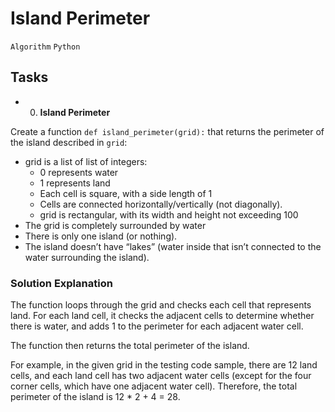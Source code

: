 # Island Perimeter
`Algorithm`
`Python`

## Tasks
+ 0. **Island Perimeter**

Create a function `def island_perimeter(grid):` that returns the perimeter of the island described in `grid`:

- grid is a list of list of integers:
    - 0 represents water
    - 1 represents land
    - Each cell is square, with a side length of 1
    - Cells are connected horizontally/vertically (not diagonally).
    - grid is rectangular, with its width and height not exceeding 100
- The grid is completely surrounded by water
- There is only one island (or nothing).
- The island doesn’t have “lakes” (water inside that isn’t connected to the water surrounding the island).

### Solution Explanation
The function loops through the grid and checks each cell that represents land. For each land cell, it checks the adjacent cells to determine whether there is water, and adds 1 to the perimeter for each adjacent water cell.

The function then returns the total perimeter of the island.

For example, in the given grid in the testing code sample, there are 12 land cells, and each land cell has two adjacent water cells (except for the four corner cells, which have one adjacent water cell). Therefore, the total perimeter of the island is 12 * 2 + 4 = 28.
